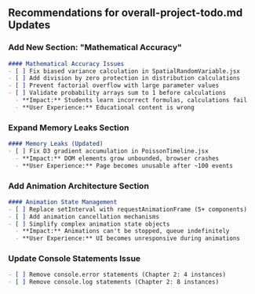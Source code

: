 
## Recommendations for overall-project-todo.md Updates

### Add New Section: "Mathematical Accuracy"
```markdown
#### Mathematical Accuracy Issues
- [ ] Fix biased variance calculation in SpatialRandomVariable.jsx
- [ ] Add division by zero protection in distribution calculations
- [ ] Prevent factorial overflow with large parameter values
- [ ] Validate probability arrays sum to 1 before calculations
  - **Impact:** Students learn incorrect formulas, calculations fail
  - **User Experience:** Educational content is wrong
```

### Expand Memory Leaks Section
```markdown
#### Memory Leaks (Updated)
- [ ] Fix D3 gradient accumulation in PoissonTimeline.jsx
  - **Impact:** DOM elements grow unbounded, browser crashes
  - **User Experience:** Page becomes unusable after ~100 events
```

### Add Animation Architecture Section
```markdown
#### Animation State Management
- [ ] Replace setInterval with requestAnimationFrame (5+ components)
- [ ] Add animation cancellation mechanisms
- [ ] Simplify complex animation state objects
  - **Impact:** Animations can't be stopped, queue indefinitely
  - **User Experience:** UI becomes unresponsive during animations
```

### Update Console Statements Issue
```markdown
- [ ] Remove console.error statements (Chapter 2: 4 instances)
- [ ] Remove console.log statements (Chapter 2: 8 instances)
```